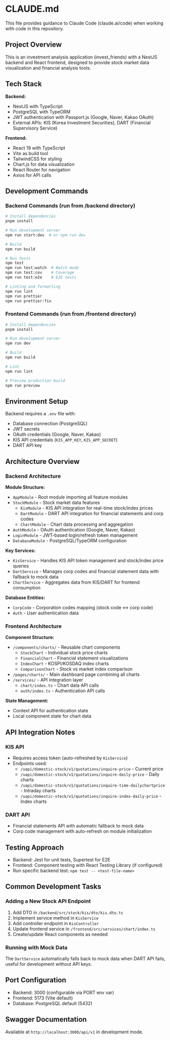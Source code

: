 # CLAUDE.md

This file provides guidance to Claude Code (claude.ai/code) when working with code in this repository.

## Project Overview

This is an investment analysis application (invest_friends) with a NestJS backend and React frontend, designed to provide stock market data visualization and financial analysis tools.

## Tech Stack

**Backend:**
- NestJS with TypeScript
- PostgreSQL with TypeORM
- JWT authentication with Passport.js (Google, Naver, Kakao OAuth)
- External APIs: KIS (Korea Investment Securities), DART (Financial Supervisory Service)

**Frontend:**
- React 19 with TypeScript
- Vite as build tool
- TailwindCSS for styling
- Chart.js for data visualization
- React Router for navigation
- Axios for API calls

## Development Commands

### Backend Commands (run from /backend directory)
```bash
# Install dependencies
pnpm install

# Run development server
npm run start:dev  # or npm run dev

# Build
npm run build

# Run tests
npm test
npm run test:watch  # Watch mode
npm run test:cov    # Coverage
npm run test:e2e    # E2E tests

# Linting and formatting
npm run lint
npm run prettier
npm run prettier:fix
```

### Frontend Commands (run from /frontend directory)
```bash
# Install dependencies
pnpm install

# Run development server
npm run dev

# Build
npm run build

# Lint
npm run lint

# Preview production build
npm run preview
```

## Environment Setup

Backend requires a `.env` file with:
- Database connection (PostgreSQL)
- JWT secrets
- OAuth credentials (Google, Naver, Kakao)
- KIS API credentials (`KIS_APP_KEY`, `KIS_APP_SECRET`)
- DART API key

## Architecture Overview

### Backend Architecture

**Module Structure:**
- `AppModule` - Root module importing all feature modules
- `StockModule` - Stock market data features
  - `KisModule` - KIS API integration for real-time stock/index prices
  - `DartModule` - DART API integration for financial statements and corp codes
  - `ChartModule` - Chart data processing and aggregation
- `AuthModule` - OAuth authentication (Google, Naver, Kakao)
- `LoginModule` - JWT-based login/refresh token management
- `DatabaseModule` - PostgreSQL/TypeORM configuration

**Key Services:**
- `KisService` - Handles KIS API token management and stock/index price queries
- `DartService` - Manages corp codes and financial statement data with fallback to mock data
- `ChartService` - Aggregates data from KIS/DART for frontend consumption

**Database Entities:**
- `CorpCode` - Corporation codes mapping (stock code ↔ corp code)
- `Auth` - User authentication data

### Frontend Architecture

**Component Structure:**
- `/components/charts/` - Reusable chart components
  - `StockChart` - Individual stock price charts
  - `FinancialChart` - Financial statement visualizations
  - `IndexChart` - KOSPI/KOSDAQ index charts
  - `ComparisonChart` - Stock vs market index comparison
- `/pages/charts/` - Main dashboard page combining all charts
- `/services/` - API integration layer
  - `chart/index.ts` - Chart data API calls
  - `auth/index.ts` - Authentication API calls

**State Management:**
- Context API for authentication state
- Local component state for chart data

## API Integration Notes

### KIS API
- Requires access token (auto-refreshed by `KisService`)
- Endpoints used:
  - `/uapi/domestic-stock/v1/quotations/inquire-price` - Current price
  - `/uapi/domestic-stock/v1/quotations/inquire-daily-price` - Daily charts
  - `/uapi/domestic-stock/v1/quotations/inquire-time-dailychartprice` - Intraday charts
  - `/uapi/domestic-stock/v1/quotations/inquire-index-daily-price` - Index charts

### DART API
- Financial statements API with automatic fallback to mock data
- Corp code management with auto-refresh on module initialization

## Testing Approach

- Backend: Jest for unit tests, Supertest for E2E
- Frontend: Component testing with React Testing Library (if configured)
- Run specific backend test: `npm test -- <test-file-name>`

## Common Development Tasks

### Adding a New Stock API Endpoint
1. Add DTO in `/backend/src/stock/kis/dto/kis.dto.ts`
2. Implement service method in `KisService`
3. Add controller endpoint in `KisController`
4. Update frontend service in `/frontend/src/services/chart/index.ts`
5. Create/update React components as needed

### Running with Mock Data
The `DartService` automatically falls back to mock data when DART API fails, useful for development without API keys.

## Port Configuration
- Backend: 3000 (configurable via PORT env var)
- Frontend: 5173 (Vite default)
- Database: PostgreSQL default (5432)

## Swagger Documentation
Available at `http://localhost:3000/api/v1` in development mode.